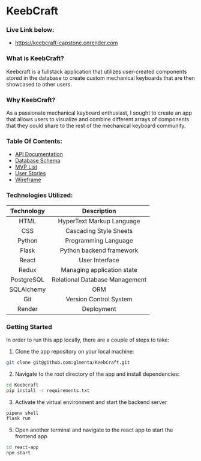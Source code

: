 # KeebCraft

### Live Link below:
- https://keebcraft-capstone.onrender.com


### What is KeebCraft?
Keebcraft is a fullstack application that utilizes user-created components stored in the database to create custom mechanical keyboards that are then showcased to other users. 

### Why KeebCraft?
As a passionate mechanical keyboard enthusiast, I sought to create an app that allows users to visualize and combine different arrays of components that they could share
to the rest of the mechanical keyboard community.

### Table Of Contents:
- [API Documentation](https://github.com/glmenta/KeebCraft/wiki/API-Docs)
- [Database Schema](https://github.com/glmenta/KeebCraft/wiki/DB-SCHEMA)
- [MVP List](https://github.com/glmenta/KeebCraft/wiki/MVP-LIST)
- [User Stories](https://github.com/glmenta/KeebCraft/wiki/User-Stories)
- [Wireframe](https://github.com/glmenta/KeebCraft/wiki/Wireframe)

### Technologies Utilized:
| Technology      | Description                       |
|:---------------:|:---------------------------------:|
| HTML            | HyperText Markup Language         |
| CSS             | Cascading Style Sheets            |
| Python          | Programming Language              |
| Flask           | Python backend framework          |
| React           | User Interface                    |
| Redux           | Managing application state        |
| PostgreSQL      | Relational Database Management    |
| SQLAlchemy      | ORM                               |
| Git             | Version Control System            |
| Render          | Deployment                        |

### Getting Started
   In order to run this app locally, there are a couple of steps to take:
   
   1. Clone the app repository on your local machine:
   ```bash
   git clone git@github.com:glmenta/KeebCraft.git
   ```
   2. Navigate to the root directory of the app and install dependencies:
   ```bash
   cd Keebcraft
   pip install -r requirements.txt
   ```
   3. Activate the virtual environment and start the backend server
   ```bash
   pipenv shell
   flask run
   ```
   5. Open another terminal and navigate to the react app to start the frontend app
   ```bash
   cd react-app
   npm start
   ```
